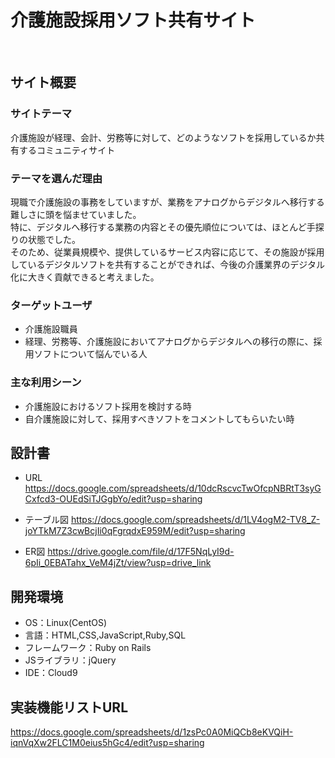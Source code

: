 # 介護施設採用ソフト共有サイト
​
## サイト概要
### サイトテーマ
介護施設が経理、会計、労務等に対して、どのようなソフトを採用しているか共有するコミュニティサイト
​
### テーマを選んだ理由
現職で介護施設の事務をしていますが、業務をアナログからデジタルへ移行する難しさに頭を悩ませていました。</br>
特に、デジタルへ移行する業務の内容とその優先順位については、ほとんど手探りの状態でした。</br>
そのため、従業員規模や、提供しているサービス内容に応じて、その施設が採用しているデジタルソフトを共有することができれば、今後の介護業界のデジタル化に大きく貢献できると考えました。
​
### ターゲットユーザ
- 介護施設職員
- 経理、労務等、介護施設においてアナログからデジタルへの移行の際に、採用ソフトについて悩んでいる人
​

### 主な利用シーン
- 介護施設におけるソフト採用を検討する時
- 自介護施設に対して、採用すべきソフトをコメントしてもらいたい時
​

## 設計書
- URL
​https://docs.google.com/spreadsheets/d/10dcRscvcTwOfcpNBRtT3syGCxfcd3-OUEdSiTJGgbYo/edit?usp=sharing

- テーブル図
https://docs.google.com/spreadsheets/d/1LV4ogM2-TV8_Z-joYTkM7Z3cwBcjIi0qFgrqdxE959M/edit?usp=sharing

- ER図
https://drive.google.com/file/d/17F5NqLyI9d-6pIi_0EBATahx_VeM4jZt/view?usp=drive_link

## 開発環境
- OS：Linux(CentOS)
- 言語：HTML,CSS,JavaScript,Ruby,SQL
- フレームワーク：Ruby on Rails
- JSライブラリ：jQuery
- IDE：Cloud9
​




## 実装機能リストURL
https://docs.google.com/spreadsheets/d/1zsPc0A0MiQCb8eKVQiH-iqnVqXw2FLC1M0eius5hGc4/edit?usp=sharing
